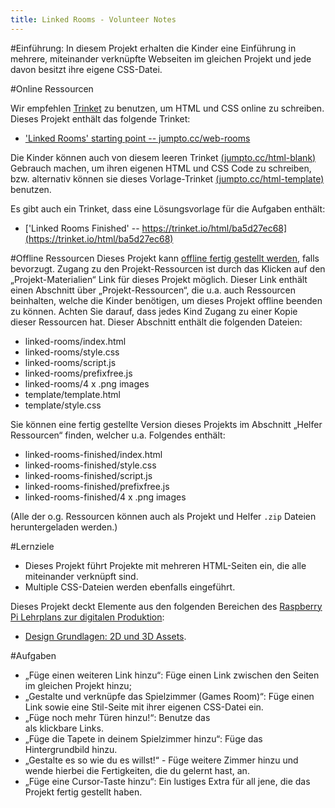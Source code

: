 ```yaml
---
title: Linked Rooms - Volunteer Notes
---
```


#Einführung:
In diesem Projekt erhalten die Kinder eine Einführung in mehrere, miteinander verknüpfte Webseiten im gleichen Projekt und jede davon besitzt ihre eigene CSS-Datei. 


#Online Ressourcen

Wir empfehlen [Trinket](https://trinket.io/) zu benutzen, um HTML und CSS online zu schreiben. Dieses Projekt enthält das folgende Trinket:

+ ['Linked Rooms' starting point  -- jumpto.cc/web-rooms](http://jumpto.cc/web-rooms)

Die Kinder können auch von diesem leeren Trinket [(jumpto.cc/html-blank)](http://jumpto.cc/html-blank) Gebrauch machen, um ihren eigenen HTML und CSS Code zu schreiben, bzw. alternativ können sie dieses Vorlage-Trinket [(jumpto.cc/html-template)](http://jumpto.cc/html-template) benutzen.

Es gibt auch ein Trinket, dass eine Lösungsvorlage für die Aufgaben enthält:

+ ['Linked Rooms Finished' -- https://trinket.io/html/ba5d27ec68](https://trinket.io/html/ba5d27ec68)

#Offline Ressourcen
Dieses Projekt kann [offline fertig gestellt werden](https://www.codeclubprojects.org/en-GB/resources/webdev-working-offline/), falls bevorzugt. Zugang zu den Projekt-Ressourcen ist durch das Klicken auf den „Projekt-Materialien“ Link für dieses Projekt möglich. Dieser Link enthält einen Abschnitt über „Projekt-Ressourcen“, die u.a. auch Ressourcen beinhalten, welche die Kinder benötigen, um dieses Projekt offline beenden zu können. Achten Sie darauf, dass jedes Kind Zugang zu einer Kopie dieser Ressourcen hat. Dieser Abschnitt enthält die folgenden Dateien:

+ linked-rooms/index.html
+ linked-rooms/style.css
+ linked-rooms/script.js
+ linked-rooms/prefixfree.js
+ linked-rooms/4 x .png images
+ template/template.html
+ template/style.css

Sie können eine fertig gestellte Version dieses Projekts im Abschnitt „Helfer Ressourcen“ finden, welcher u.a. Folgendes enthält:

+ linked-rooms-finished/index.html
+ linked-rooms-finished/style.css
+ linked-rooms-finished/script.js
+ linked-rooms-finished/prefixfree.js
+ linked-rooms-finished/4 x .png images

(Alle der o.g. Ressourcen können auch als Projekt und Helfer `.zip` Dateien heruntergeladen werden.)

#Lernziele
+ Dieses Projekt führt Projekte mit mehreren HTML-Seiten ein, die alle miteinander verknüpft sind.
+ Multiple CSS-Dateien werden ebenfalls eingeführt.

Dieses Projekt deckt Elemente aus den folgenden Bereichen des [Raspberry Pi Lehrplans zur digitalen Produktion](http://rpf.io/curriculum):

 + [Design Grundlagen: 2D und 3D Assets](https://www.raspberrypi.org/curriculum/design/creator).

#Aufgaben
+ „Füge einen weiteren Link hinzu“: Füge einen Link zwischen den Seiten im gleichen Projekt hinzu;
+ „Gestalte und verknüpfe das Spielzimmer (Games Room)“: Füge einen Link sowie eine Stil-Seite mit ihrer eigenen CSS-Datei ein. 
+ „Füge noch mehr Türen hinzu!“: Benutze das <div> als klickbare Links.
+ „Füge die Tapete in deinem Spielzimmer hinzu“: Füge das Hintergrundbild hinzu.
+ „Gestalte es so wie du es willst!“ - Füge weitere Zimmer hinzu und wende hierbei die Fertigkeiten, die du gelernt hast, an.
+ „Füge eine Cursor-Taste hinzu“: Ein lustiges Extra für all jene, die das Projekt fertig gestellt haben.

